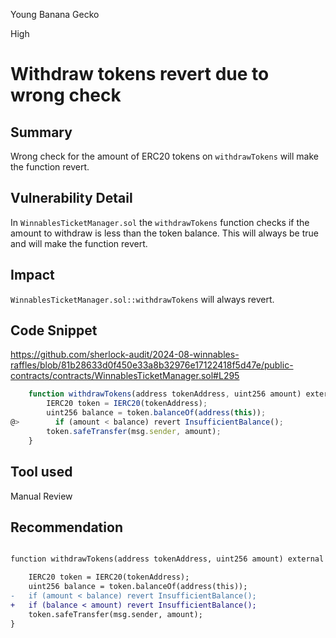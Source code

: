 Young Banana Gecko

High

# Withdraw tokens revert due to wrong check

## Summary
Wrong check for the amount of ERC20 tokens on `withdrawTokens` will make the function revert.

## Vulnerability Detail
In `WinnablesTicketManager.sol` the `withdrawTokens` function checks if the amount to withdraw is less than the token balance.  This will always be true and will make the function revert.
## Impact
`WinnablesTicketManager.sol::withdrawTokens` will always revert.

## Code Snippet
https://github.com/sherlock-audit/2024-08-winnables-raffles/blob/81b28633d0f450e33a8b32976e17122418f5d47e/public-contracts/contracts/WinnablesTicketManager.sol#L295
```jsx
    function withdrawTokens(address tokenAddress, uint256 amount) external onlyRole(0) {
        IERC20 token = IERC20(tokenAddress);
        uint256 balance = token.balanceOf(address(this));
@>        if (amount < balance) revert InsufficientBalance();
        token.safeTransfer(msg.sender, amount);
    }

```
## Tool used

Manual Review

## Recommendation
```diff

function withdrawTokens(address tokenAddress, uint256 amount) external onlyRole(0) {

	IERC20 token = IERC20(tokenAddress);
	uint256 balance = token.balanceOf(address(this));
-   if (amount < balance) revert InsufficientBalance();
+   if (balance < amount) revert InsufficientBalance();
	token.safeTransfer(msg.sender, amount);
}

```